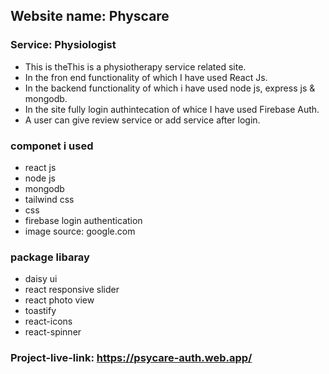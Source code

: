 ## Website name: Physcare
### Service: Physiologist
- This is theThis is a physiotherapy service related site.
- In the fron end functionality of which I have used React Js.
- In the backend functionality of which i have used node js, express js & mongodb.
- In the site fully login authintecation of whice I have used Firebase Auth.
- A user can give review service or add service after login.
### componet i used
- react js
- node js
- mongodb
- tailwind css
- css
- firebase login authentication
- image source: google.com
### package libaray
- daisy ui
- react responsive slider
- react photo view
- toastify
- react-icons
- react-spinner

### Project-live-link: https://psycare-auth.web.app/


